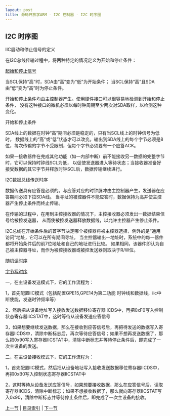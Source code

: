 ```yaml
---
layout: post
title: 源码开放学ARM - I2C 控制器 - I2C 时序图
---
```


## I2C 时序图

IIC启动和停止信号的定义

在I2C总线传输过程中，将两种特定的情况定义为开始和停止条件：

[起始和停止信号](http://hi.csdn.net/attachment/201112/4/0_1322988413IhAR.gif)

当SCL保持“高”时，SDA由“高”变为“低”为开始条件；
当SCL保持“高”且SDA由“低”变为“高”时为停止条件。

开始和停止条件均由主控制器产生。使用硬件接口可以很容易地检测到开始和停止条件，
没有这种接口的微机必须以每时钟周期至少两次对SDA取样，以检测这种变化。

开始和停止条件

SDA线上的数据在时钟“高”期间必须是稳定的，只有当SCL线上的时钟信号为低时，
数据线上的“高”或“低”状态才可以改变。输出到SDA线上的每个字节必须是8位，每次传输的字节不受限制，但每个字节必须要有一个应答ACK。

如果一接收器件在完成其他功能（如一内部中断）前不能接收另一数据的完整字节时，它可以保持时钟线SCL为低，
以促使发送器进入等待状态；当接收器准备好接受数据的其它字节并释放时钟SCL后，数据传输继续进行。

I2C数据总线传送时序

数据传送具有应答是必须的。与应答对应的时钟脉冲由主控制器产生，发送器在应答期间必须下拉SDA线。
当寻址的被控器件不能应答时，数据保持为高并使主控器产生停止条件而终止传输。

在传输的过程中，在用到主控接收器的情况下，主控接收器必须发出一数据结束信号给被控发送器，
从而使被控发送器释放数据线，以允许主控器产生停止条件。

I2C总线在开始条件后的首字节决定哪个被控器将被主控器选择，例外的是“通用访问”地址，它可以在所有期间寻址。
当主控器输出一地址时，系统中的每一器件都将开始条件后的前7位地址和自己的地址进行比较。
如果相同，该器件即认为自己被主控器寻址，而作为被控接收器或被控发送器则取决于R/W位。

[随机读时序](http://img7.ph.126.net/szukQFpiD-4vHu2cFz3iEA==/1081426860539737097.jpg)

[字节写时序](http://img1.ph.126.net/ur3ZzK6UeCWZOmi9CjhYeA==/6597189613423516061.jpg)

一，在主设备发送模式下，它的工作流程为：

1，首先配置IIC模式（包括配置GPE15,GPE14为第二功能 时钟线和数据线，iic中断使能，发送时钟频率等）

2，然后把从设备地址写入接收发送数据移位寄存器IICDS中，再把0xF0写入控制状态寄存器IICSTAT中，这时等待从设备发送应答信号

3，如果想要继续发送数据，那么在接收到应答信号后，再把待发送的数据写入寄存器IICDS中，清除中断标志后，再次等待应答信号；如果不想再发送数据了，那么把0x90写入寄存器IICSTAT中，清除中断标志并等待停止条件后，即完成了一次主设备的发送。


二，在主设备接收模式下，它的工作流程为：

1，首先配置IIC模式，然后把从设备地址写入接收发送数据移位寄存器IICDS中，再把0xB0写入控制状态寄存器IICSTAT中

2，这时等待从设备发送应答信号，如果想要接收数据，那么在应答信号后，读取寄存器IICDS，清除中断标志；如果不想接收数据了，那么就向寄存器IICSTAT写入0x90，清除中断标志并等待停止条件后，即完成了一次主设备的接收。


	



[上一节](chp16-2.html)  |  [目录索引](../index.html)  |  [下一节](chp16-4.html)
